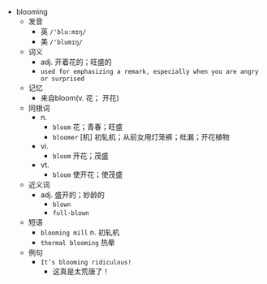 - blooming
  - 发音
    - 英 `/'bluːmɪŋ/`
    - 美 `/'blumɪŋ/`
  - 词义
    - adj. 开着花的；旺盛的
    - `used for emphasizing a remark, especially when you are angry or surprised`
  - 记忆
    - 来自bloom(v. 花； 开花)
  - 同根词
    - n.
      - `bloom` 花；青春；旺盛
      - `bloomer` [机] 初轧机；从前女用灯笼裤；纰漏；开花植物
    - vi.
      - `bloom` 开花；茂盛
    - vt.
      - `bloom` 使开花；使茂盛
  - 近义词
    - adj. 盛开的；妙龄的
      - `blown`
      - `full-blown`
  - 短语
    - `blooming mill` n. 初轧机 
    - `thermal blooming` 热晕 
  - 例句
    - `It’s blooming ridiculous!`
      - 这真是太荒唐了！

